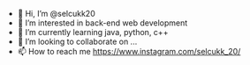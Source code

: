- 👋 Hi, I’m @selcukk20
- 👀 I’m interested in back-end web development
- 🌱 I’m currently learning java, python, c++
- 💞️ I’m looking to collaborate on ...
- 📫 How to reach me https://www.instagram.com/selcukk_20/

<!---
selcukk20/selcukk20 is a ✨ special ✨ repository because its `README.md` (this file) appears on your GitHub profile.
You can click the Preview link to take a look at your changes.
--->
